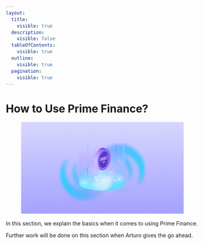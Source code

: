 ```yaml
---
layout:
  title:
    visible: true
  description:
    visible: false
  tableOfContents:
    visible: true
  outline:
    visible: true
  pagination:
    visible: true
---
```


# How to Use Prime Finance?

<figure><img src="../../.gitbook/assets/Prime Finance.gif" alt=""><figcaption></figcaption></figure>

In this section, we explain the basics when it comes to using Prime Finance.

Further work will be done on this section when Arturo gives the go ahead.
